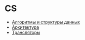 # CS

- [Алгоритмы и структуры данных](./algorithms-and-data-structures.md)
- [Архитектура](./architecture.md)
- [Трансляторы](./translators.md)
